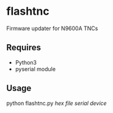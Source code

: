 # flashtnc
Firmware updater for N9600A TNCs
## Requires
* Python3
* pyserial module
## Usage
python flashtnc.py *hex file* *serial device*
